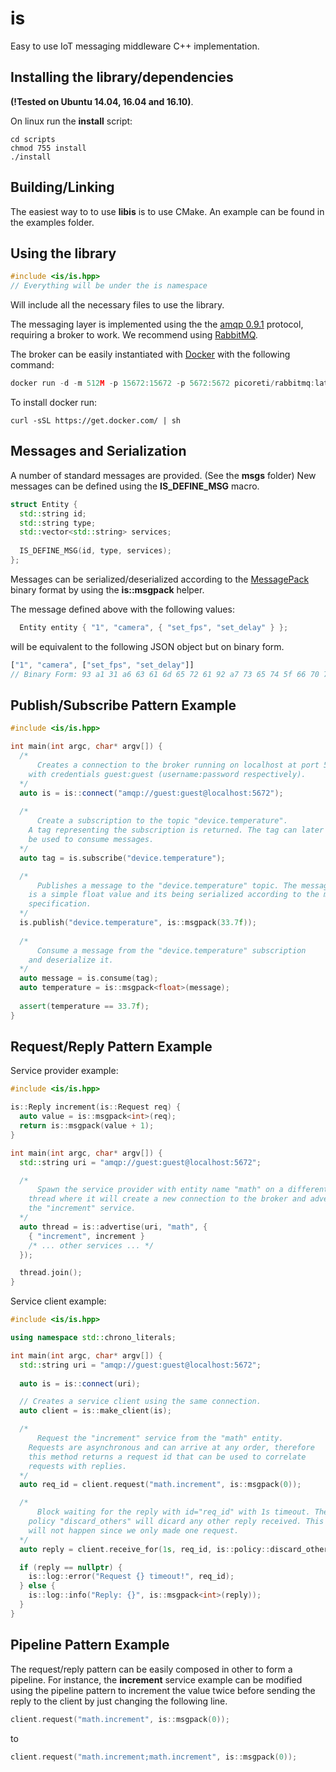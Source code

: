is
===================

Easy to use IoT messaging middleware C++ implementation. 

Installing the library/dependencies
------------------------------------
**(!Tested on Ubuntu 14.04, 16.04 and 16.10)**.

On linux run the **install** script:

```shell
cd scripts
chmod 755 install
./install
```

Building/Linking 
-----------------
The easiest way to to use **libis** is to use CMake. An example can be found in the examples folder.  

Using the library
-----------------

```c++
#include <is/is.hpp>
// Everything will be under the is namespace
```
Will include all the necessary files to use the library.

The messaging layer is implemented using the the 
[amqp 0.9.1](https://www.rabbitmq.com/specification.html) protocol, 
requiring a broker to work. We recommend using [RabbitMQ](https://www.rabbitmq.com/).

The broker can be easily instantiated with [Docker](https://www.docker.com/) with the following command:
```c++
docker run -d -m 512M -p 15672:15672 -p 5672:5672 picoreti/rabbitmq:latest
```
To install docker run: 
```shell
curl -sSL https://get.docker.com/ | sh
```

Messages and Serialization
----------
A number of standard messages are provided. (See the **msgs** folder)
New messages can be defined using the **IS_DEFINE_MSG** macro.

```c++
struct Entity {
  std::string id;
  std::string type;
  std::vector<std::string> services;
    
  IS_DEFINE_MSG(id, type, services);
};
```  
Messages can be serialized/deserialized according to the 
[MessagePack](http://msgpack.org/) binary format by using the 
**is::msgpack** helper.

The message defined above with the following values:  
```c++
  Entity entity { "1", "camera", { "set_fps", "set_delay" } }; 
```
will be equivalent to the following JSON object but on binary form. 

```javascript
["1", "camera", ["set_fps", "set_delay"]] 
// Binary Form: 93 a1 31 a6 63 61 6d 65 72 61 92 a7 73 65 74 5f 66 70 73 a9 73 65 74 5f 64 65 6c 61 79 
```

Publish/Subscribe Pattern Example
------------------

```c++
#include <is/is.hpp>

int main(int argc, char* argv[]) {
  /* 
      Creates a connection to the broker running on localhost at port 5672, 
    with credentials guest:guest (username:password respectively).
  */
  auto is = is::connect("amqp://guest:guest@localhost:5672");
  
  /*
      Create a subscription to the topic "device.temperature". 
    A tag representing the subscription is returned. The tag can later
    be used to consume messages.   
  */
  auto tag = is.subscribe("device.temperature");

  /*
      Publishes a message to the "device.temperature" topic. The messages 
    is a simple float value and its being serialized according to the msgpack 
    specification.   
  */
  is.publish("device.temperature", is::msgpack(33.7f));
  
  /*
      Consume a message from the "device.temperature" subscription
    and deserialize it.
  */
  auto message = is.consume(tag);
  auto temperature = is::msgpack<float>(message);
  
  assert(temperature == 33.7f);
}
```

Request/Reply Pattern Example
------------------

Service provider example:

```c++
#include <is/is.hpp>

is::Reply increment(is::Request req) {
  auto value = is::msgpack<int>(req);
  return is::msgpack(value + 1);
}

int main(int argc, char* argv[]) {
  std::string uri = "amqp://guest:guest@localhost:5672";

  /*
      Spawn the service provider with entity name "math" on a different 
    thread where it will create a new connection to the broker and advertise 
    the "increment" service. 
  */
  auto thread = is::advertise(uri, "math", {
    { "increment", increment }
    /* ... other services ... */
  });

  thread.join();
}
```

Service client example:

```c++
#include <is/is.hpp>

using namespace std::chrono_literals;

int main(int argc, char* argv[]) {
  std::string uri = "amqp://guest:guest@localhost:5672";
  
  auto is = is::connect(uri);

  // Creates a service client using the same connection.
  auto client = is::make_client(is);

  /*
      Request the "increment" service from the "math" entity. 
    Requests are asynchronous and can arrive at any order, therefore
    this method returns a request id that can be used to correlate 
    requests with replies.  
  */
  auto req_id = client.request("math.increment", is::msgpack(0));

  /*
      Block waiting for the reply with id="req_id" with 1s timeout. The 
    policy "discard_others" will dicard any other reply received. This 
    will not happen since we only made one request.
  */
  auto reply = client.receive_for(1s, req_id, is::policy::discard_others);

  if (reply == nullptr) {
    is::log::error("Request {} timeout!", req_id);
  } else {
    is::log::info("Reply: {}", is::msgpack<int>(reply));
  }
}
```

Pipeline Pattern Example
------------------

The request/reply pattern can be easily composed in other to form a pipeline. 
For instance, the **increment** service example can be modified using the 
pipeline pattern to increment the value twice before sending the reply 
to the client by just changing the following line.

```c++
client.request("math.increment", is::msgpack(0));
```

to 

```c++
client.request("math.increment;math.increment", is::msgpack(0));
```